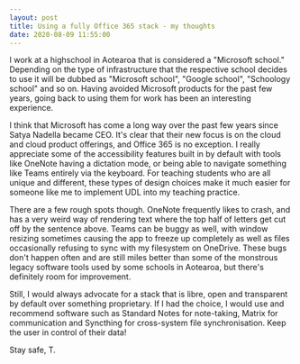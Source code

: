 ```yaml
---
layout: post
title: Using a fully Office 365 stack - my thoughts
date: 2020-08-09 11:55:00
---
```


I work at a highschool in Aotearoa that is considered a "Microsoft school." Depending on the type of infrastructure that the respective school decides to use it will be dubbed as "Microsoft school", "Google school", "Schoology school" and so on. Having avoided Microsoft products for the past few years, going back to using them for work has been an interesting experience.

I think that Microsoft has come a long way over the past few years since Satya Nadella became CEO. It's clear that their new focus is on the cloud and cloud product offerings, and Office 365 is no exception. I really appreciate some of the accessibility features built in by default with tools like OneNote having a dictation mode, or being able to navigate something like Teams entirely via the keyboard. For teaching students who are all unique and different, these types of design choices make it much easier for someone like me to implement UDL into my teaching practice.

There are a few rough spots though. OneNote frequently likes to crash, and has a very weird way of rendering text where the top half of letters get cut off by the sentence above. Teams can be buggy as well, with window resizing sometimes causing the app to freeze up completely as well as files occasionally refusing to sync with my filesystem on OneDrive. These bugs don't happen often and are still miles better than some of the monstrous legacy software tools used by some schools in Aotearoa, but there's definitely room for improvement.

Still, I would always advocate for a stack that is libre, open and transparent by default over something proprietary. If I had the choice, I would use and recommend software such as Standard Notes for note-taking, Matrix for communication and Syncthing for cross-system file synchronisation. Keep the user in control of their data!

Stay safe,
T.